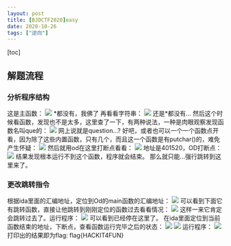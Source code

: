 ```yaml
---
layout: post
title: [BJDCTF2020]easy
date: 2020-10-26
tags: ["逆向"]
---
```


[toc]

## 解题流程

### 分析程序结构

这是主函数：
[![](http://ltfa1l.top/wp-content/uploads/2020/10/wp_editor_md_ccd9072e6b870b005ccc8f0156b29f7f.jpg)](wp_editor_md_ccd9072e6b870b005ccc8f0156b29f7f.jpg)
&#42;都没有，我佛了
再看看字符串：
[![](http://ltfa1l.top/wp-content/uploads/2020/10/wp_editor_md_f1a4618d2fdd64158f3dcbdff01d98a7.jpg)](wp_editor_md_f1a4618d2fdd64158f3dcbdff01d98a7.jpg)
还是&#42;都没有...
然后这个时候看函数，发现也不是太多，这里查了一下，有两种说法，一种是肉眼观察发现函数名叫que的：
[![](http://ltfa1l.top/wp-content/uploads/2020/10/wp_editor_md_c53786bc8fe31dea56ae49c2125c7f38.jpg)](wp_editor_md_c53786bc8fe31dea56ae49c2125c7f38.jpg)
网上说就是question...?
好吧，或者也可以一个一个函数点开看，因为除了这些内置函数，只有几个，而且这一个函数是有putchar()的，难免产生怀疑：
[![](http://ltfa1l.top/wp-content/uploads/2020/10/wp_editor_md_5773f80e8d92705b2409c6b2aa0d6fe4.jpg)](wp_editor_md_5773f80e8d92705b2409c6b2aa0d6fe4.jpg)
然后就用od在这里打断点看看：
[![](http://ltfa1l.top/wp-content/uploads/2020/10/wp_editor_md_733b23485d3b952ab3089af197a858b8.jpg)](wp_editor_md_733b23485d3b952ab3089af197a858b8.jpg)
地址是401520，OD打断点：
[![](http://ltfa1l.top/wp-content/uploads/2020/10/wp_editor_md_8246bd44404ace9b0d4cfb9adb7ec99e.jpg)](wp_editor_md_8246bd44404ace9b0d4cfb9adb7ec99e.jpg)
结果发现根本运行不到这个函数，程序就会结束。
那么就只能...强行跳转到这里来了。

### 更改跳转指令

根据ida里面的汇编地址，定位到Od的main函数的汇编地址：
[![](http://ltfa1l.top/wp-content/uploads/2020/10/wp_editor_md_bd4363eeea8fbc4aaca7b7704091a89b.jpg)](wp_editor_md_bd4363eeea8fbc4aaca7b7704091a89b.jpg)
可以看到下面它有跳转函数，直接让他跳转到刚刚定位的函数过去看看情况：
[![](http://ltfa1l.top/wp-content/uploads/2020/10/wp_editor_md_bae1f99b4af15e88b308eb50dbf3ad69.jpg)](wp_editor_md_bae1f99b4af15e88b308eb50dbf3ad69.jpg)
这样一来它肯定会跳转过去了。运行程序：
[![](http://ltfa1l.top/wp-content/uploads/2020/10/wp_editor_md_9f7864ee7959feba2e25473118074e01.jpg)](wp_editor_md_9f7864ee7959feba2e25473118074e01.jpg)
可以看到已经停在这里了。
在ida里面定位到当前函数结束的地址，下断点，查看函数运行完毕之后的状态：
[![](http://ltfa1l.top/wp-content/uploads/2020/10/wp_editor_md_04a71e00ad52fbea938b01106f27b7a6.jpg)](wp_editor_md_04a71e00ad52fbea938b01106f27b7a6.jpg)
[![](http://ltfa1l.top/wp-content/uploads/2020/10/wp_editor_md_3e0d801a526b2cc02a2132bfbc1b6869.jpg)](wp_editor_md_3e0d801a526b2cc02a2132bfbc1b6869.jpg)
运行程序：
[![](http://ltfa1l.top/wp-content/uploads/2020/10/wp_editor_md_f86e40dca2e3b39c39944e5e11231293.jpg)](wp_editor_md_f86e40dca2e3b39c39944e5e11231293.jpg)
打印出的结果即为flag:
flag{HACKIT4FUN}